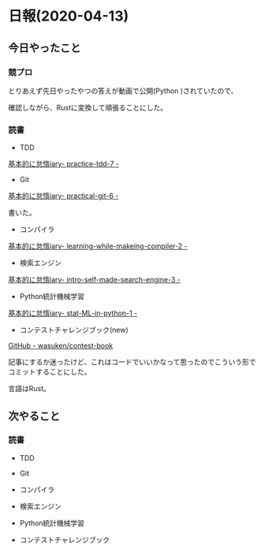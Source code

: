 # 日報(2020-04-13)

## 今日やったこと

### 競プロ

とりあえず先日やったやつの答えが動画で公開(Python )されていたので、

確認しながら、Rustに変換して頑張ることにした。

### 読書

* TDD

[基本的に怠惰iary- practice-tdd-7 -](https://blog.londone.net/page?id=256)

* Git

[基本的に怠惰iary- practical-git-6 -](https://blog.londone.net/page?id=257)

書いた。

* コンパイラ

[基本的に怠惰iary- learning-while-makeing-compiler-2 -](https://blog.londone.net/page?id=254)

* 検索エンジン

[基本的に怠惰iary- intro-self-made-search-engine-3 -](https://blog.londone.net/page?id=255)

* Python統計機械学習

[基本的に怠惰iary- stat-ML-in-python-1 -](https://blog.londone.net/page?id=253)

* コンテストチャレンジブック(new)

[GitHub - wasuken/contest-book](https://github.com/wasuken/contest-book)

記事にするか迷ったけど、これはコードでいいかなって思ったのでこういう形でコミットすることにした。

言語はRust。

## 次やること

### 読書

* TDD

* Git

* コンパイラ

* 検索エンジン

* Python統計機械学習

* コンテストチャレンジブック
